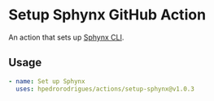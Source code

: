 # Setup Sphynx GitHub Action

An action that sets up [Sphynx CLI].

## Usage

```yaml
- name: Set up Sphynx
  uses: hpedrorodrigues/actions/setup-sphynx@v1.0.3
```

[Sphynx CLI]: https://github.com/hpedrorodrigues/sphynx
